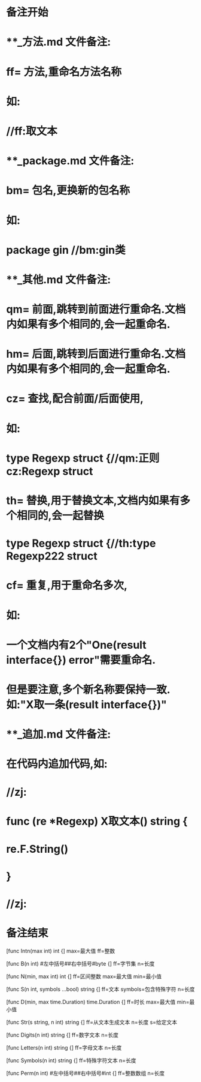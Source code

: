 # 备注开始
# **_方法.md 文件备注:
# ff= 方法,重命名方法名称
# 如:
# //ff:取文本

# **_package.md 文件备注:
# bm= 包名,更换新的包名称 
# 如: 
# package gin //bm:gin类

# **_其他.md 文件备注:
# qm= 前面,跳转到前面进行重命名.文档内如果有多个相同的,会一起重命名.
# hm= 后面,跳转到后面进行重命名.文档内如果有多个相同的,会一起重命名.
# cz= 查找,配合前面/后面使用,
# 如:
# type Regexp struct {//qm:正则 cz:Regexp struct
#
# th= 替换,用于替换文本,文档内如果有多个相同的,会一起替换
# type Regexp struct {//th:type Regexp222 struct
#
# cf= 重复,用于重命名多次,
# 如: 
# 一个文档内有2个"One(result interface{}) error"需要重命名.
# 但是要注意,多个新名称要保持一致. 如:"X取一条(result interface{})"

# **_追加.md 文件备注:
# 在代码内追加代码,如:
# //zj:
# func (re *Regexp) X取文本() string { 
#    re.F.String()
# }
# //zj:
# 备注结束

[func Intn(max int) int {]
max=最大值
ff=整数

[func B(n int) #左中括号##右中括号#byte {]
ff=字节集
n=长度

[func N(min, max int) int {]
ff=区间整数
max=最大值
min=最小值

[func S(n int, symbols ...bool) string {]
ff=文本
symbols=包含特殊字符
n=长度

[func D(min, max time.Duration) time.Duration {]
ff=时长
max=最大值
min=最小值

[func Str(s string, n int) string {]
ff=从文本生成文本
n=长度
s=给定文本

[func Digits(n int) string {]
ff=数字文本
n=长度

[func Letters(n int) string {]
ff=字母文本
n=长度

[func Symbols(n int) string {]
ff=特殊字符文本
n=长度

[func Perm(n int) #左中括号##右中括号#int {]
ff=整数数组
n=长度
